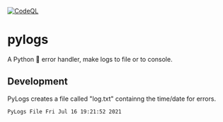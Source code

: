 [![CodeQL](https://github.com/Ylacat/pylog/actions/workflows/codeql-analysis.yml/badge.svg?branch=main)](https://github.com/Ylacat/pylog/actions/workflows/codeql-analysis.yml)
# pylogs
A Python 🐍 error handler, make logs to file or to console.

## Development
PyLogs creates a file called "log.txt" containng the time/date for errors.
```bash
PyLogs File Fri Jul 16 19:21:52 2021
```
